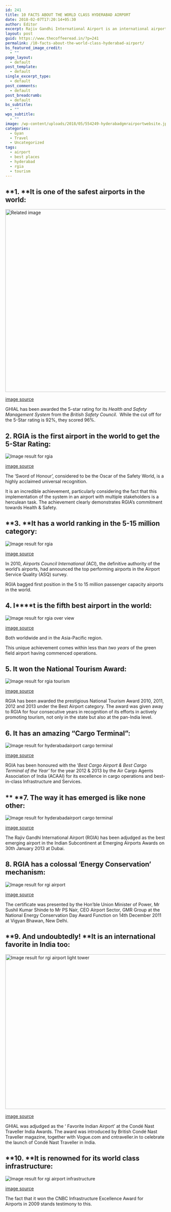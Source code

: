 ```yaml
---
id: 241
title: 10 FACTS ABOUT THE WORLD CLASS HYDERABAD AIRPORT
date: 2018-02-07T17:20:14+05:30
author: Editor
excerpt: Rajiv Gandhi International Airport is an international airport that serves Hyderabad, the capital and largest city of the Indian state of Telangana. It is located in Shamshabad, about 24 kilometres from Hyderabad.
layout: post
guid: https://www.thecoffeeread.in/?p=241
permalink: /10-facts-about-the-world-class-hyderabad-airport/
bs_featured_image_credit:
  - ""
page_layout:
  - default
post_template:
  - default
single_excerpt_type:
  - default
post_comments:
  - default
post_breadcrumb:
  - default
bs_subtitle:
  - ""
wps_subtitle:
  - ""
image: /wp-content/uploads/2018/05/554249-hyderabadgmrairportwebsite.jpg
categories:
  - Gyan
  - Travel
  - Uncategorized
tags:
  - airport
  - best places
  - hyderabad
  - rgia
  - tourism
---
```

## **1. ****It is one of the safest airports in the world:**

<div>
  <img class="" src="https://upload.wikimedia.org/wikipedia/commons/9/9f/%C2%A9India.Andhra_Pradesh.Hyderabad.Rajiv_Gandhi_International_Airport-3.JPG" alt="Related image" width="796" height="574" />
</div>

[image source](https://www.google.co.in/search?q=rgia&tbm=isch&source=lnt&tbs=isz:lt,islt:xga&sa=X&ved=0ahUKEwjRy7mQ7-jaAhWIzLwKHRNuCFwQpwUIHw&biw=1366&bih=637&dpr=1#imgdii=yKJM1MMOWb0fxM:&imgrc=3_w7QVI2_QpKgM:)

GHIAL has been awarded the 5-star rating for its _Health and Safety Management System_ from the _British Safety Council_.  While the cut off for the 5-Star rating is 92%, they scored 96%.

## **2. RGIA is the first airport in the world to get the 5-Star Rating:**

![Image result for rgia](http://www.aircargonews.net/uploads/pics/RGIA_Runway-28__1__1024.jpg) 

[image source](https://www.google.co.in/search?q=rgia&tbm=isch&source=lnt&tbs=isz:lt,islt:xga&sa=X&ved=0ahUKEwjRy7mQ7-jaAhWIzLwKHRNuCFwQpwUIHw&biw=1366&bih=637&dpr=1#imgrc=m0GLUoksnZMFrM:)

The ‘Sword of Honour’, considered to be the Oscar of the Safety World, is a highly acclaimed universal recognition.

It is an incredible achievement, particularly considering the fact that this implementation of the system in an airport with multiple stakeholders is a herculean task. The achievement clearly demonstrates RGIA’s commitment towards Health & Safety.

## **3. ****It has a world ranking in the 5-15 million category:**

![Image result for rgia](https://www.landrum-brown.com/wp-content/uploads/2017/05/HYD-03.jpg) 

[image source](https://www.google.co.in/search?q=rgia&tbm=isch&source=lnt&tbs=isz:lt,islt:xga&sa=X&ved=0ahUKEwjRy7mQ7-jaAhWIzLwKHRNuCFwQpwUIHw&biw=1366&bih=637&dpr=1#imgrc=7727lsNRoIY2_M:)

In 2010, _Airports Council International (ACI_), the definitive authority of the world’s airports, had announced the top performing airports in the Airport Service Quality (ASQ) survey.

RGIA bagged first position in the 5 to 15 million passenger capacity airports in the world.

## **4. I****t is the fifth best airport in the world:**

![Image result for rgia over view](https://i.ytimg.com/vi/db-961zt9FI/maxresdefault.jpg) 

[image source](https://www.google.co.in/search?biw=1366&bih=637&tbs=isz%3Alt%2Cislt%3Axga&tbm=isch&sa=1&ei=86XqWqDNFsT48gXoi5ugBQ&q=rgia+over+view&oq=rgia+over+view&gs_l=psy-ab.3...389184.391964.0.392060.10.10.0.0.0.0.131.856.2j6.8.0....0...1c.1.64.psy-ab..2.2.234...0j0i67k1j0i24k1.0.YA6vE6p3bbw#imgrc=JifVUSSaNWfjiM:)

Both worldwide and in the Asia-Pacific region.

This unique achievement comes within less than _two years_ of the green field airport having commenced operations.

## **5. It won the National Tourism Award:**

![Image result for rgia tourism](https://i.ytimg.com/vi/kRyzAGLEwAY/maxresdefault.jpg) 

[image source](https://www.google.co.in/search?biw=1366&bih=637&tbs=isz%3Alt%2Cislt%3Axga&tbm=isch&sa=1&ei=fafqWt7YCM7M8wXK_rKgBQ&q=rgia+tourism&oq=rgia+tourism&gs_l=psy-ab.3..0i13k1j0i13i5i30k1j0i13i30k1.57342.59189.0.59412.9.8.0.1.1.0.145.917.1j7.8.0....0...1c.1.64.psy-ab..0.6.607...0j0i67k1j0i24k1.0.XGcnfc0AllY#imgdii=osLusjhZh0vyYM:&imgrc=_SFshPMi2Ue6wM:)

RGIA has been awarded the prestigious National Tourism Award 2010, 2011, 2012 and 2013 under the Best Airport category. The award was given away to RGIA for four consecutive years in recognition of its efforts in actively promoting tourism, not only in the state but also at the pan-India level.

## **6. It has an amazing “Cargo Terminal”:**

![Image result for hyderabadairport cargo terminal](https://upload.wikimedia.org/wikipedia/commons/c/c8/HYD-CARGO-RAMP-IMG_1510-Edit_%2822301372810%29.jpg) 

[image source](https://www.google.co.in/search?biw=1366&bih=637&tbs=isz%3Alt%2Cislt%3Axga&tbm=isch&sa=1&ei=IqjqWrW5Ecf_8gXhj5fQCQ&q=hyderabadairport+cargo+terminal&oq=hyderabadairport+cargo+terminal&gs_l=psy-ab.3...7483.9022.0.9320.9.9.0.0.0.0.138.1017.0j9.9.0....0...1c.1.64.psy-ab..0.2.247...0i13k1j0i13i5i30k1.0.N1bkZ0jUiRc#imgrc=qSEYGAb59FlCmM:)

RGIA has been honoured with the ‘_Best Cargo Airport & Best Cargo Terminal of the Year’_ for the year 2012 & 2013 by the Air Cargo Agents Association of India (ACAAI) for its excellence in cargo operations and best-in-class Infrastructure and Services.

## ** ****7. The way it has emerged is like none other:**

![Image result for hyderabadairport cargo terminal](http://www.aircargonews.net/uploads/pics/RGIA_Runway-28__1__1024.jpg) 

[image source](https://www.google.co.in/search?biw=1366&bih=637&tbs=isz%3Alt%2Cislt%3Axga&tbm=isch&sa=1&ei=IqjqWrW5Ecf_8gXhj5fQCQ&q=hyderabadairport+cargo+terminal&oq=hyderabadairport+cargo+terminal&gs_l=psy-ab.3...7483.9022.0.9320.9.9.0.0.0.0.138.1017.0j9.9.0....0...1c.1.64.psy-ab..0.2.247...0i13k1j0i13i5i30k1.0.N1bkZ0jUiRc#imgrc=m0GLUoksnZMFrM:)

The Rajiv Gandhi International Airport (RGIA) has been adjudged as the best emerging airport in the Indian Subcontinent at Emerging Airports Awards on 30th January 2013 at Dubai.

## **8.** **RGIA has a colossal ‘Energy Conservation’ mechanism:**

![Image result for rgi airport](https://static.panoramio.com.storage.googleapis.com/photos/large/43986370.jpg) 

[image source](https://www.google.co.in/search?biw=1366&bih=637&tbs=isz%3Alt%2Cislt%3Axga&tbm=isch&sa=1&ei=LKjqWrrDPMKc8QXPm73oCQ&q=rgi+airport&oq=rgi+a&gs_l=psy-ab.3.0.0l7j0i24k1l3.167264.169165.0.170397.5.5.0.0.0.0.173.703.0j5.5.0....0...1c.1.64.psy-ab..0.5.700...0i67k1j0i10i1k1.0.fuqrs0iEd7s#imgrc=ZdYlF115SZFVKM:)

The certificate was presented by the Hon’ble Union Minister of Power, Mr Sushil Kumar Shinde to Mr PS Nair, CEO Airport Sector, GMR Group at the National Energy Conservation Day Award Function on 14th December 2011 at Vigyan Bhawan, New Delhi.

## **9. And undoubtedly! ****It is an international favorite in India too:**

<img class="" src="https://mediaindia.eu/wp-content/uploads/2017/05/0001-3.jpg" alt="Image result for rgi airport light tower" width="779" height="486" /> 

[image source](https://www.google.co.in/search?biw=1366&bih=637&tbs=isz%3Alt%2Cislt%3Axga&tbm=isch&sa=1&ei=2KjqWsHGKsSm8QXolpb4Bg&q=rgi+airport+light+tower&oq=rgi+airport+light+tower&gs_l=psy-ab.3...91773.97071.0.97284.12.12.0.0.0.0.142.1256.6j6.12.0....0...1c.1.64.psy-ab..0.2.266...0j0i30k1j0i24k1.0.hePF7zeSoBk#imgrc=XONY4_SdlxBmjM:)

GHIAL was adjudged as the ‘ Favorite Indian Airport’ at the Condé Nast Traveller India Awards. The award was introduced by British Condé Nast Traveller magazine, together with Vogue.com and cntraveller.in to celebrate the launch of Condé Nast Traveller in India.

## **10. ****It is renowned for its world class infrastructure:**

![Image result for rgi airport infrastructure](http://www.coupondunia.in/blog/wp-content/uploads/2014/05/wi.jpg) 

[image source](https://www.google.co.in/search?biw=1366&bih=637&tbs=isz%3Alt%2Cislt%3Axga&tbm=isch&sa=1&ei=O6nqWvqsD8ua8QX0k6zYCQ&q=rgi+airport+infra+structure&oq=rgi+airport+infra+structure&gs_l=psy-ab.3...48414.54851.0.55052.18.17.1.0.0.0.148.1913.1j16.17.0....0...1c.1.64.psy-ab..0.2.250...0j0i30k1j0i24k1.0.DSi9XHNr3Xg#imgrc=a7ONYfSFQXpSLM:)

The fact that it won the CNBC Infrastructure Excellence Award for Airports in 2009 stands testimony to this.

&nbsp;

&nbsp;